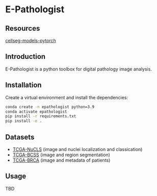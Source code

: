 # E-Pathologist

## Resources

[cellseg-models-pytorch](https://pypi.org/project/cellseg-models-pytorch/)

## Introduction

E-Pathologist is a python toolbox for digital pathology image analysis.

## Installation

Create a virtual environment and install the dependencies:

```bash
conda create -n epathologist python=3.9
conda activate epathologist
pip install -r requirements.txt
pip install -e .
```

## Datasets

- [TCGA-NuCLS](https://sites.google.com/view/nucls/home) (image and nuclei localization and classication)
- [TCGA-BCSS](https://bcsegmentation.grand-challenge.org/) (image and region segmentation)
- [TCGA-BRCA](https://wiki.cancerimagingarchive.net/pages/viewpage.action?pageId=3539225) (image and metadata of patients)

## Usage

TBD
